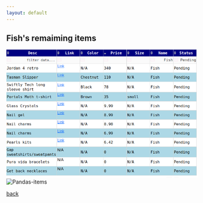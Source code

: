 ```yaml
---
layout: default
---
```


## Fish's remaiming items

![Pandas-items](assets/images/fish.png)
![Pandas-items](assets/images/ish2.png)

[back](./)
